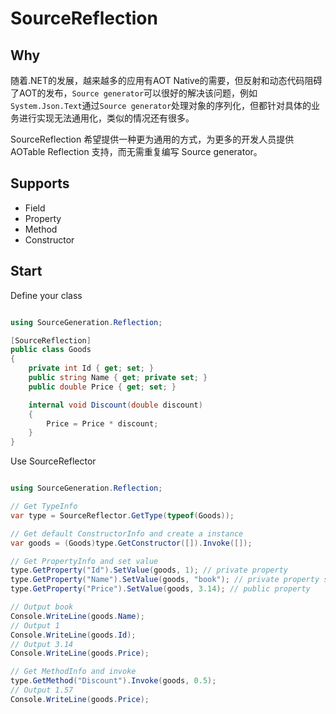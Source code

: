 # SourceReflection

## Why

随着.NET的发展，越来越多的应用有AOT Native的需要，但反射和动态代码阻碍了AOT的发布，`Source generator`可以很好的解决该问题，例如`System.Json.Text`通过`Source generator`处理对象的序列化，但都针对具体的业务进行实现无法通用化，类似的情况还有很多。

SourceReflection 希望提供一种更为通用的方式，为更多的开发人员提供 AOTable Reflection 支持，而无需重复编写 Source generator。

## Supports

- Field
- Property
- Method
- Constructor

## Start

Define your class
```c#

using SourceGeneration.Reflection;

[SourceReflection]
public class Goods
{
    private int Id { get; set; }
    public string Name { get; private set; }
    public double Price { get; set; }

    internal void Discount(double discount)
    {
        Price = Price * discount;
    }
}

```
Use SourceReflector
```c#

using SourceGeneration.Reflection;

// Get TypeInfo
var type = SourceReflector.GetType(typeof(Goods));

// Get default ConstructorInfo and create a instance
var goods = (Goods)type.GetConstructor([]).Invoke([]);

// Get PropertyInfo and set value
type.GetProperty("Id").SetValue(goods, 1); // private property
type.GetProperty("Name").SetValue(goods, "book"); // private property setter
type.GetProperty("Price").SetValue(goods, 3.14); // public property

// Output book
Console.WriteLine(goods.Name);
// Output 1
Console.WriteLine(goods.Id);
// Output 3.14
Console.WriteLine(goods.Price);

// Get MethodInfo and invoke
type.GetMethod("Discount").Invoke(goods, 0.5);
// Output 1.57
Console.WriteLine(goods.Price);

```

